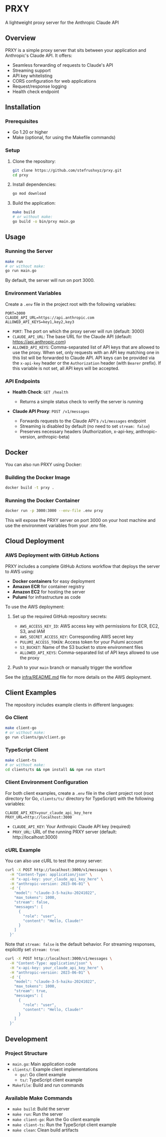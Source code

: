 # PRXY

A lightweight proxy server for the Anthropic Claude API

## Overview

PRXY is a simple proxy server that sits between your application and Anthropic's Claude API. It offers:

- Seamless forwarding of requests to Claude's API
- Streaming support
- API key whitelisting
- CORS configuration for web applications
- Request/response logging
- Health check endpoint

## Installation

### Prerequisites

- Go 1.20 or higher
- Make (optional, for using the Makefile commands)

### Setup

1. Clone the repository:

   ```bash
   git clone https://github.com/stefrushxyz/prxy.git
   cd prxy
   ```

2. Install dependencies:

   ```bash
   go mod download
   ```

3. Build the application:
   ```bash
   make build
   # or without make:
   go build -o bin/prxy main.go
   ```

## Usage

### Running the Server

```bash
make run
# or without make:
go run main.go
```

By default, the server will run on port 3000.

### Environment Variables

Create a `.env` file in the project root with the following variables:

```
PORT=3000
CLAUDE_API_URL=https://api.anthropic.com
ALLOWED_API_KEYS=key1,key2,key3
```

- `PORT`: The port on which the proxy server will run (default: 3000)
- `CLAUDE_API_URL`: The base URL for the Claude API (default: https://api.anthropic.com)
- `ALLOWED_API_KEYS`: Comma-separated list of API keys that are allowed to use the proxy. When set, only requests with an API key matching one in this list will be forwarded to Claude API. API keys can be provided via the `x-api-key` header or the `Authorization` header (with `Bearer` prefix). If this variable is not set, all API keys will be accepted.

### API Endpoints

- **Health Check**: `GET /health`

  - Returns a simple status check to verify the server is running

- **Claude API Proxy**: `POST /v1/messages`
  - Forwards requests to the Claude API's `/v1/messages` endpoint
  - Streaming is disabled by default (no need to set `stream: false`)
  - Preserves necessary headers (Authorization, x-api-key, anthropic-version, anthropic-beta)

## Docker

You can also run PRXY using Docker:

### Building the Docker Image

```bash
docker build -t prxy .
```

### Running the Docker Container

```bash
docker run -p 3000:3000 --env-file .env prxy
```

This will expose the PRXY server on port 3000 on your host machine and use the environment variables from your .env file.

## Cloud Deployment

### AWS Deployment with GitHub Actions

PRXY includes a complete GitHub Actions workflow that deploys the server to AWS using:

- **Docker containers** for easy deployment
- **Amazon ECR** for container registry
- **Amazon EC2** for hosting the server
- **Pulumi** for infrastructure as code

To use the AWS deployment:

1. Set up the required GitHub repository secrets:

   - `AWS_ACCESS_KEY_ID`: AWS access key with permissions for ECR, EC2, S3, and IAM
   - `AWS_SECRET_ACCESS_KEY`: Corresponding AWS secret key
   - `PULUMI_ACCESS_TOKEN`: Access token for your Pulumi account
   - `S3_BUCKET`: Name of the S3 bucket to store environment files
   - `ALLOWED_API_KEYS`: Comma-separated list of API keys allowed to use the proxy

2. Push to your `main` branch or manually trigger the workflow

See the [infra/README.md](infra/README.md) file for more details on the AWS deployment.

## Client Examples

The repository includes example clients in different languages:

### Go Client

```bash
make client-go
# or without make:
go run clients/go/client.go
```

### TypeScript Client

```bash
make client-ts
# or without make:
cd clients/ts && npm install && npm run start
```

### Client Environment Configuration

For both client examples, create a `.env` file in the client project root (root directory for Go, `clients/ts/` directory for TypeScript) with the following variables:

```
CLAUDE_API_KEY=your_claude_api_key_here
PRXY_URL=http://localhost:3000
```

- `CLAUDE_API_KEY`: Your Anthropic Claude API key (required)
- `PRXY_URL`: URL of the running PRXY server (default: http://localhost:3000)

### cURL Example

You can also use cURL to test the proxy server:

```bash
curl -X POST http://localhost:3000/v1/messages \
  -H "Content-Type: application/json" \
  -H "x-api-key: your_claude_api_key_here" \
  -H "anthropic-version: 2023-06-01" \
  -d '{
    "model": "claude-3-5-haiku-20241022",
    "max_tokens": 1000,
    "stream": false,
    "messages": [
      {
        "role": "user",
        "content": "Hello, Claude!"
      }
    ]
  }'
```

Note that `stream: false` is the default behavior. For streaming responses, explicitly set `stream: true`:

```bash
curl -X POST http://localhost:3000/v1/messages \
  -H "Content-Type: application/json" \
  -H "x-api-key: your_claude_api_key_here" \
  -H "anthropic-version: 2023-06-01" \
  -d '{
    "model": "claude-3-5-haiku-20241022",
    "max_tokens": 1000,
    "stream": true,
    "messages": [
      {
        "role": "user",
        "content": "Hello, Claude!"
      }
    ]
  }'
```

## Development

### Project Structure

- `main.go`: Main application code
- `clients/`: Example client implementations
  - `go/`: Go client example
  - `ts/`: TypeScript client example
- `Makefile`: Build and run commands

### Available Make Commands

- `make build`: Build the server
- `make run`: Run the server
- `make client-go`: Run the Go client example
- `make client-ts`: Run the TypeScript client example
- `make clean`: Clean build artifacts
